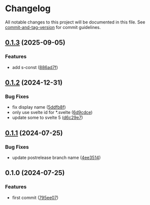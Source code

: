 # Changelog

All notable changes to this project will be documented in this file. See [commit-and-tag-version](https://github.com/absolute-version/commit-and-tag-version) for commit guidelines.

## [0.1.3](https://github.com/henrikvilhelmberglund/vscode-svelte5-snippets/compare/v0.1.2...v0.1.3) (2025-09-05)


### Features

* add s-const ([886ad7f](https://github.com/henrikvilhelmberglund/vscode-svelte5-snippets/commit/886ad7faaa26710d3703b5e3ea392dec0af19686))

## [0.1.2](https://github.com/henrikvilhelmberglund/vscode-svelte5-snippets/compare/v0.1.1...v0.1.2) (2024-12-31)


### Bug Fixes

* fix display name ([5ddfb8f](https://github.com/henrikvilhelmberglund/vscode-svelte5-snippets/commit/5ddfb8f6835a7e539ac5422fcdbeb6e6a6ddd88f))
* only use svelte id for *.svelte ([6d9cdce](https://github.com/henrikvilhelmberglund/vscode-svelte5-snippets/commit/6d9cdce9dbcf00c19656429d2ee74925bee175d5))
* update some to svelte 5 ([d6c29e7](https://github.com/henrikvilhelmberglund/vscode-svelte5-snippets/commit/d6c29e7294eec5a31eb92013521256e5f0e57c7c))

## [0.1.1](https://github.com/henrikvilhelmberglund/vscode-svelte5-snippets/compare/v0.1.0...v0.1.1) (2024-07-25)


### Bug Fixes

* update postrelease branch name ([4ee3514](https://github.com/henrikvilhelmberglund/vscode-svelte5-snippets/commit/4ee3514682eaae77bf2aa241ee5e1db275a320bd))

## 0.1.0 (2024-07-25)


### Features

* first commit ([795ee07](https://github.com/henrikvilhelmberglund/vscode-svelte5-snippets/commit/795ee074ec1a8ed17af3cd6a58d8d5755db63daa))
